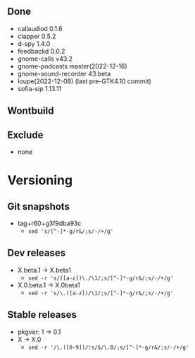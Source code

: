 ## Done
- callaudiod 0.1.6
- clapper 0.5.2
- d-spy 1.4.0
- feedbackd 0.0.2
- gnome-calls v43.2
- gnome-podcasts master(2022-12-16)
- gnome-sound-recorder 43.beta
- loupe(2022-12-08) (last pre-GTK4.10 commit)
- sofia-sip 1.13.11

## Wontbuild

## Exclude
- none

# Versioning
## Git snapshots
* tag+r60+g3f9dba93c
  * `sed 's/[^-]*-g/r&/;s/-/+/g'`

## Dev releases
* X.beta.1 -> X.beta1
  * `sed -r 's/([a-z])\./\1/;s/[^-]*-g/r&/;s/-/+/g'`
* X.0.beta.1 -> X.0beta1
  * `sed -r 's/\.([a-z])/\1/;s/[^-]*-g/r&/;s/-/+/g'`

## Stable releases
* pkgver: 1 -> 0.1
* X -> X.0
  * `sed -r '/\.([0-9])/!s/$/\.0/;s/[^-]*-g/r&/;s/-/+/g'`
